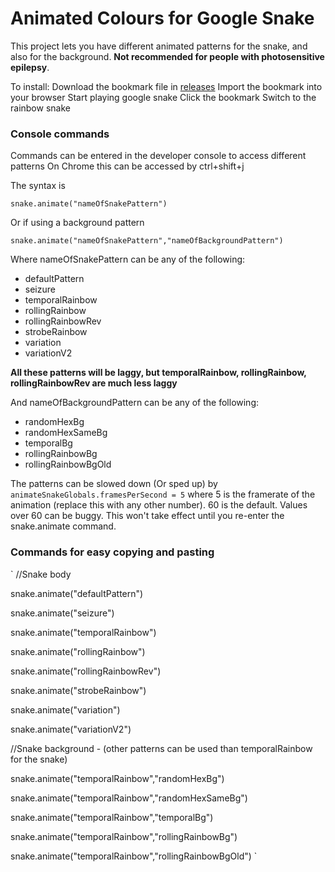 # Animated Colours for Google Snake

This project lets you have different animated patterns for the snake, and also for the background. **Not recommended for people with photosensitive epilepsy**.

To install:
Download the bookmark file in [releases](https://github.com/DarkSnakeGang/GoogleSnakeAnimatedColours/releases/tag/1.0)
Import the bookmark into your browser
Start playing google snake
Click the bookmark
Switch to the rainbow snake

### Console commands

Commands can be entered in the developer console to access different patterns
On Chrome this can be accessed by ctrl+shift+j

The syntax is 

`snake.animate("nameOfSnakePattern")`

Or if using a background pattern

`snake.animate("nameOfSnakePattern","nameOfBackgroundPattern")`

Where nameOfSnakePattern can be any of the following:
- defaultPattern
- seizure
- temporalRainbow
- rollingRainbow
- rollingRainbowRev
- strobeRainbow
- variation
- variationV2

**All these patterns will be laggy, but temporalRainbow, rollingRainbow, rollingRainbowRev are much less laggy**

And nameOfBackgroundPattern can be any of the following:
- randomHexBg
- randomHexSameBg
- temporalBg
- rollingRainbowBg
- rollingRainbowBgOld

The patterns can be slowed down (Or sped up) by `animateSnakeGlobals.framesPerSecond = 5`
where 5 is the framerate of the animation (replace this with any other number).
60 is the default. Values over 60 can be buggy.
This won't take effect until you re-enter the snake.animate command.

### Commands for easy copying and pasting

`
//Snake body

snake.animate("defaultPattern")

snake.animate("seizure")

snake.animate("temporalRainbow")

snake.animate("rollingRainbow")

snake.animate("rollingRainbowRev")

snake.animate("strobeRainbow")

snake.animate("variation")

snake.animate("variationV2")

//Snake background - (other patterns can be used than temporalRainbow for the snake)

snake.animate("temporalRainbow","randomHexBg")

snake.animate("temporalRainbow","randomHexSameBg")

snake.animate("temporalRainbow","temporalBg")

snake.animate("temporalRainbow","rollingRainbowBg")

snake.animate("temporalRainbow","rollingRainbowBgOld")
`
